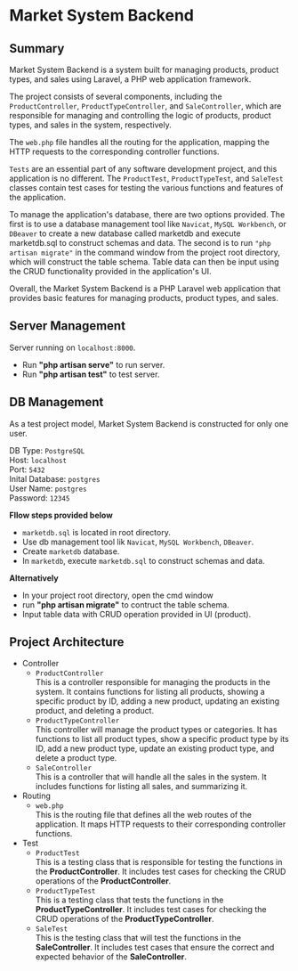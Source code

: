 # Market System Backend

## Summary

Market System Backend is a system built for managing products, product types, and sales using Laravel, a PHP web application framework.

The project consists of several components, including the `ProductController`, `ProductTypeController`, and `SaleController`, which are responsible for managing and controlling the logic of products, product types, and sales in the system, respectively.

The `web.php` file handles all the routing for the application, mapping the HTTP requests to the corresponding controller functions.

`Tests` are an essential part of any software development project, and this application is no different. The `ProductTest`, `ProductTypeTest`, and `SaleTest` classes contain test cases for testing the various functions and features of the application.

To manage the application's database, there are two options provided. The first is to use a database management tool like `Navicat`, `MySQL Workbench`, or `DBeaver` to create a new database called marketdb and execute marketdb.sql to construct schemas and data. The second is to run `"php artisan migrate"` in the command window from the project root directory, which will construct the table schema. Table data can then be input using the CRUD functionality provided in the application's UI.

Overall, the Market System Backend is a PHP Laravel web application that provides basic features for managing products, product types, and sales.

## Server Management

Server running on `localhost:8000`.

- Run **"php artisan serve"** to run server.
- Run **"php artisan test"** to test server.

## DB Management

As a test project model, Market System Backend is constructed for only one user.

DB Type: `PostgreSQL`  
Host: `localhost`  
Port: `5432`  
Inital Database: `postgres`  
User Name: `postgres`  
Password: `12345`

**Fllow steps provided below**

- `marketdb.sql` is located in root directory.
- Use db management tool lik `Navicat`, `MySQL Workbench`, `DBeaver`.
- Create `marketdb` database.
- In `marketdb`, execute `marketdb.sql` to construct schemas and data.

**Alternatively**

- In your project root directory, open the cmd window
- run **"php artisan migrate"** to contruct the table schema.
- Input table data with CRUD operation provided in UI (product).

## Project Architecture

- Controller
    - `ProductController`  
    This is a controller responsible for managing the products in the system. It contains functions for listing all products, showing a specific product by ID, adding a new product, updating an existing product, and deleting a product.
    - `ProductTypeController`  
    This controller will manage the product types or categories. It has functions to list all product types, show a specific product type by its ID, add a new product type, update an existing product type, and delete a product type.
    - `SaleController`  
    This is a controller that will handle all the sales in the system. It includes functions for listing all sales, and summarizing it.
- Routing
    - `web.php`  
    This is the routing file that defines all the web routes of the application. It maps HTTP requests to their corresponding controller functions.
- Test
    - `ProductTest`  
    This is a testing class that is responsible for testing the functions in the **ProductController**. It includes test cases for checking the CRUD operations of the **ProductController**.
    - `ProductTypeTest`  
    This is a testing class that tests the functions in the **ProductTypeController**. It includes test cases for checking the CRUD operations of the **ProductTypeController**.
    - `SaleTest`  
    This is the testing class that will test the functions in the **SaleController**. It includes test cases that ensure the correct and expected behavior of the **SaleController**.